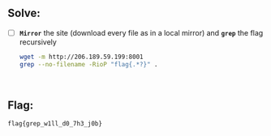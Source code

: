 ## Solve:
- [ ] **`Mirror`** the site (download every file as in a local mirror) and **`grep`** the flag recursively 

  ```bash
  wget -m http://206.189.59.199:8001
  grep --no-filename -RioP "flag{.*?}" .
  ```
<br/>

## Flag:
`flag{grep_w1ll_d0_7h3_j0b}`
